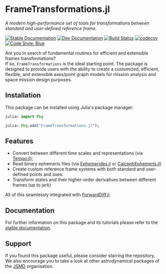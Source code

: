 
# FrameTransformations.jl

_A modern high-performance set of tools for transformations between standard and user-defined reference frame._

[![Stable Documentation](https://img.shields.io/badge/docs-stable-blue.svg)](https://juliaspacemissiondesign.github.io/FrameTransformations.jl/stable/) 
[![Dev Documentation](https://img.shields.io/badge/docs-dev-blue.svg)](https://juliaspacemissiondesign.github.io/FrameTransformations.jl/dev/) 
[![Build Status](https://github.com/JuliaSpaceMissionDesign/FrameTransformations.jl/actions/workflows/ci.yml/badge.svg?branch=main)](https://github.com/JuliaSpaceMissionDesign/FrameTransformations.jl/actions/workflows/ci.yml)
[![codecov](https://codecov.io/gh/JuliaSpaceMissionDesign/FrameTransformations.jl/branch/main/graph/badge.svg?token=7fj9BjJhKF)](https://codecov.io/gh/JuliaSpaceMissionDesign/FrameTransformations.jl)
[![Code Style: Blue](https://img.shields.io/badge/code%20style-blue-4495d1.svg)](https://github.com/invenia/BlueStyle)

Are you in search of fundamental routines for efficient and extensible frames transformations?  
If so, `FrameTransformations` is the ideal starting point. The package is designed to 
provide users with the ability to create a customized, efficient, flexible, and 
extensible axes/point graph models for mission analysis and space mission design purposes. 

## Installation 

This package can be installed using Julia's package manager: 
```julia 
julia> import Pkg 

julia> Pkg.add("FrameTransformations.jl");
```

## Features 

- Convert between different time scales and representations (via [Tempo.jl](https://github.com/JuliaSpaceMissionDesign/Tempo.jl));
- Read binary ephemeris files (via [Ephemerides.jl](https://github.com/JuliaSpaceMissionDesign/Ephemerides.jl) or [CalcephEphemeris.jl](https://github.com/JuliaSpaceMissionDesign/CalcephEphemeris.jl))
- Create custom reference frame systems with both standard and user-defined points and axes.
- Transform states and their higher-order derivatives between different frames (up to jerk)

All of this seamlessly integrated with [ForwardDiff.jl](https://github.com/JuliaDiff/ForwardDiff.jl).

## Documentation 
For further information on this package and its tutorials please refer to the 
[stable documentation](https://juliaspacemissiondesign.github.io/FrameTransformations.jl/stable/).

## Support
If you found this package useful, please consider starring the repository. We also encourage 
you to take a look at other astrodynamical packages of the [JSMD](https://github.com/JuliaSpaceMissionDesign/) organisation.